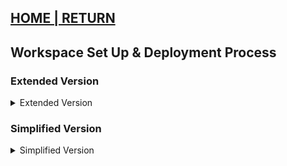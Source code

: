 ## [HOME | RETURN](https://github.com/plexoio/py/tree/main#documentation-index-legacy)

## Workspace Set Up & Deployment Process

### Extended Version

<details>
<summary>Extended Version</summary>

**1. Initial Setup:**

- Install necessary packages:
  ```bash
  pip3 install 'django<4' gunicorn psycopg2
  ```

- Freeze and save your dependencies:
  ```bash
  pip3 freeze > requirements.txt
  ```

- Start your Django project and app:
  ```bash
  django-admin startproject djangopost .
  python3 manage.py startapp blog
  ```

  *Note: Remember to add your app to the `INSTALLED_APPS` list in `settings.py`.*

**2. Version Control with Git:**

- Create a `.gitignore` file:
  ```bash
  touch .gitignore
  ```

  Then add the following lines to `.gitignore`:
  ```
  *.sqllite3
  *.pyc
  ```

  Check the status and remote with:
  ```bash
  git status
  git remote -v
  ```

**3. Image Hosting with Cloudinary (Optional):**

- Install packages:
  ```bash
  pip3 install cloudinary django-cloudinary-storage
  ```

  *If not needed, you can uninstall them with:*
  ```bash
  pip3 uninstall cloudinary django-cloudinary-storage
  ```

**4. Database Configuration:**

- Install additional packages:
  ```bash
  pip3 install dj_database_url
  ```

  *Note: Remember to freeze your updated requirements.*
  ```bash
  pip3 freeze > requirements.txt
  ```

- Make database migrations:
  ```bash
  python3 manage.py makemigrations --dry-run
  python3 manage.py migrate --plan
  python3 manage.py migrate
  ```

- Create super user:
  ```bash
  python3 manage.py createsuperuser
  ```

**5. Authentication with Allauth:**

- Install the package:
  ```bash
  pip3 install django-allauth==0.54.0
  ```

  Add configurations to `settings.py`:
  ```python
  # Add this to your INSTALLED_APPS:
  'django.contrib.sites',
  'allauth',
  'allauth.account',
  'allauth.socialaccount',

  # Add these settings:
    SITE_ID = 1  # for social media callback

    EMAIL_BACKEND = 'django.core.mail.backends.console.EmailBackend'

    ACCOUNT_AUTHENTICATION_METHOD = 'username_email'
    ACCOUNT_EMAIL_REQUIRED = True
    ACCOUNT_EMAIL_VERIFICATION = 'mandatory'
    ACCOUNT_SIGNUP_EMAIL_ENTER_TWICE = True
    ACCOUNT_USERNAME_MIN_LENGTH = 4
    LOGIN_URL = '/account/login/'
    LOGIN_REDIRECT_URL = '/'
  
  ```

  Create templates:
  ```bash
  mkdir templates
  mkdir templates/allauth
  cp -r ../.pip-modules/lib/python3.8/site-packages/allauth/templates/* ./templates/allauth/ 
  ```

**6. Static and Media Configuration:**

  ```bash
  mkdir static media static/css
  ```

  Update `settings.py` with:
  ```python
  STATIC_URL = '/static/'
  STATICFILES_DIRS = (os.path.join(BASE_DIR, 'static'),)
  MEDIA_URL = '/media/'
  MEDIA_ROOT = os.path.join(BASE_DIR, 'media')
  ```

**7. Deploying with Heroku:**

- Install Heroku CLI:
  ```bash
  curl https://cli-assets.heroku.com/install.sh | sh
  ```

- Login and create app:
  ```bash
  heroku login -i
  heroku create plexosoft
  ```

- Setup environment:
  ```bash
  touch env.py
  ```

  Add the following in `env.py`:
  ```python
  os.environ["DATABASE_URL"] = "<copiedURL>"
  os.environ["SECRET_KEY"]="my_super^secret@key"
  os.environ["IN_DEVELOPMENT"] = "True"
  ```

  Update `settings.py` with provided configurations.

- Set up Heroku variables:
  ```bash
  heroku config:set DISABLE_COLLECTSTATIC=1
  ```

- Create a `Procfile`:
  ```bash
  echo "web: gunicorn django_plexosoft.wsgi:application" > Procfile
  ```

- Finally, deploy to Heroku!

</details>

### Simplified Version

<details>
<summary>Simplified Version</summary>

1. `pip3 install 'django<4' gunicorn psycopg2`

2. `pip3 freeze > requirements.txt`

3. `django-admin startproject djangopost .`

4. `python3 manage.py startapp blog`  
   (Add to `settings.py` under `INSTALLED_APPS`)

5. `touch .gitignore`  
   Add:  
   ```
   *.sqllite3
   *.pyc
   ```

6. Optional: `pip3 install cloudinary`

7. Optional: `pip3 install django-cloudinary-storage`

8. Optional: 
   ```
   pip3 uninstall cloudinary
   pip3 uninstall django-cloudinary-storage
   ```

9. `pip3 install dj_database_url`

10. `pip3 freeze > requirements.txt`

11. `python3 manage.py makemigrations --dry-run`

12. `python3 manage.py migrate --plan`

13. `python3 manage.py migrate`

14. `python3 manage.py createsuperuser`

15. `git status`

16. `git remote -v`

17. Check Django version: `pip show django | grep Version OR ls ../.pip-modules/lib`

18. `pip3 install django-allauth==0.54.0`  
   (Add the provided settings to `settings.py`)

19. `mkdir templates`

20. `mkdir templates/allauth`

21. `cp -r ../.pip-modules/lib/python3.8/site-packages/allauth/templates/* ./templates/allauth/`

22. `mkdir static`

23. `mkdir media`

24. `mkdir static/css`  
   (Update `settings.py` with provided settings)

25. `curl https://cli-assets.heroku.com/install.sh | sh`

26. `heroku login -i`

27. `heroku create plexosoft`

28. Create a database on ElephantSQL.

29. Create `env.py` and add the given environment variables. Update `settings.py` with the provided configurations.

30. Set up Heroku with the required environment variables.

31. `heroku config:set DISABLE_COLLECTSTATIC=1`

32. Add `HEROKU_HOSTNAME` to Heroku's config vars.

33. Create a `Procfile` for Heroku:
    ```
    echo "web: gunicorn django_plexosoft.wsgi:application" > Procfile
    ```

34. Deploy your project to Heroku.

</details>